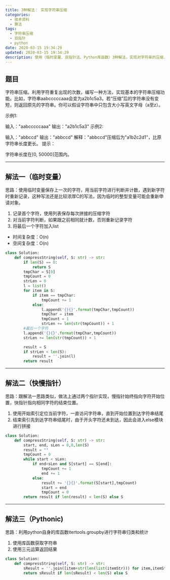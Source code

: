 ```yaml
---
title: 3种解法： 实现字符串压缩
categories:
  - 技术资料
  - 算法
tags:
  - 字符串压缩
  - 双指针
  - python
date: 2020-03-15 19:34:29
updated: 2020-03-15 19:34:29
description: 使用（临时变量、双指针法、Python库函数）3种解法，实现对字符串的压缩...
---
```



## 题目
字符串压缩。利用字符重复出现的次数，编写一种方法，实现基本的字符串压缩功能。比如，字符串aabcccccaaa会变为a2b1c5a3。若“压缩”后的字符串没有变短，则返回原先的字符串。你可以假设字符串中只包含大小写英文字母（a至z）。

示例1:

 输入："aabcccccaaa"
 输出："a2b1c5a3"
示例2:

 输入："abbccd"
 输出："abbccd"
 解释："abbccd"压缩后为"a1b2c2d1"，比原字符串长度更长。
提示：

字符串长度在[0, 50000]范围内。

***
## 解法一（临时变量）
思路：使用临时变量保存上一次的字符，用当前字符进行判断并计数，遇到新字符时重新记录，这种写法还是比较浓厚C的写法，因为临时的整型变量可能会重新申请对象。
1. 记录首个字符，使用列表保存每次拼接的压缩字符
2. 对当前字符判断，如果跟之前相同就计数，否则重新记录字符
3. 将最后一个字符加入list

* 时间复杂度：O(n)
* 空间复杂度：O(n)
```python
class Solution:
    def compressString(self, S: str) -> str:
        if len(S) == 0:
            return S
        tmpChar = S[0]
        tmpCount = 0
        strLen = 0
        l = list()
        for item in S:
            if item == tmpChar:
                tmpCount += 1
            else:
                l.append('{}{}'.format(tmpChar,tmpCount))
                tmpChar = item
                tmpCount = 1
                strLen += len(str(tmpCount)) + 1
        #最后一个字符
        l.append('{}{}'.format(tmpChar,tmpCount))
        strLen += len(str(tmpCount)) + 1

        result = S
        if strLen < len(S):
            result = ''.join(l)
        return result

```
***
## 解法二（快慢指针）
思路：跟解法一思路类似，做法上通过两个指针实现，慢指针始终指向字符开始位置，快指针指向相同字符的结束位置。
1. 使用开始索引定位当前字符，一直访问字符串，直到开始位置到达字符串结尾
2. 结束索引先到达字符串结尾时，由于开头字符还未到达，因此会进入else模块进行拼接

```python
class Solution:
    def compressString(self, S: str) -> str:
        start, end, sLen = 0,0,len(S)
        result = ""
        tmpCount = 0
        while start < sLen:
            if end<sLen and S[start] == S[end]:
                tmpCount += 1
                end += 1
            else:
                result += '{}{}'.format(S[start],tmpCount)
                start = end
                tmpCount = 0
        return result if len(result) < len(S) else S
```
***
## 解法三（Pythonic)
思路：利用python自身的库函数itertools.groupby进行字符串归类和统计
1. 使用库函数获取字符串
2. 使用三元运算返回结果

```python
class Solution:
    def compressString(self, S: str) -> str:
        sResult = ''.join([item+str(len(list(itemStr))) for item,itemStr in itertools.groupby(S)])
        return sResult if len(sResult) < len(S) else S
```
